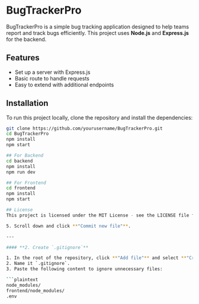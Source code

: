 # BugTrackerPro

BugTrackerPro is a simple bug tracking application designed to help teams report and track bugs efficiently. This project uses **Node.js** and **Express.js** for the backend.

## Features
- Set up a server with Express.js
- Basic route to handle requests
- Easy to extend with additional endpoints

## Installation

To run this project locally, clone the repository and install the dependencies:

```bash
git clone https://github.com/yourusername/BugTrackerPro.git
cd BugTrackerPro
npm install
npm start

## For Backend
cd backend
npm install
npm run dev 

## For Frontend
cd frontend
npm install
npm start

## License
This project is licensed under the MIT License - see the LICENSE file for details.

5. Scroll down and click **"Commit new file"**.

---

#### **2. Create `.gitignore`**

1. In the root of the repository, click **"Add file"** and select **"Create new file"**.
2. Name it `.gitignore`.
3. Paste the following content to ignore unnecessary files:

```plaintext
node_modules/
frontend/node_modules/
.env